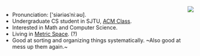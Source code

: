 <img align="right" src="https://github-readme-stats-git-masterrstaa-rickstaa.vercel.app/api?username=SiriusNEO&count_private=true&include_all_commits=true"/>

- Pronunciation: ['siəriəsˈniːəʊ].
- Undergraduate CS student in SJTU, [ACM Class](https://acm.sjtu.edu.cn/home).
- Interested in Math and Computer Science.
- Living in [Metric Space](http://me.tric.space/). (?)
- Good at sorting and organizing things systematically. ~Also good at mess up them again.~
